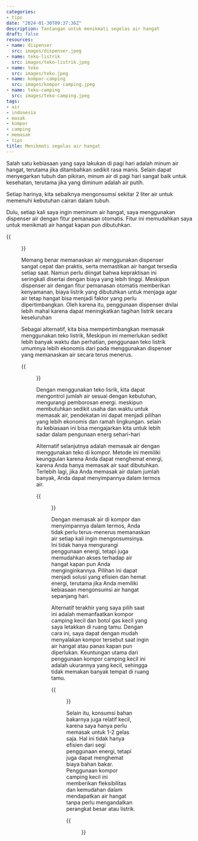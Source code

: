 ```yaml
---
categories:
- tips
date: "2024-01-30T09:37:36Z"
description: Tantangan untuk menikmati segelas air hangat
draft: false
resources:
- name: dispenser
  src: images/dispenser.jpeg
- name: teko-listrik
  src: images/teko-listrik.jpeg
- name: teko
  src: images/teko.jpeg
- name: kompor-camping
  src: images/kompor-camping.jpeg
- name: teko-camping
  src: images/teko-camping.jpeg
tags:
- air
- indonesia
- masak
- kompor
- camping
- memasak
- tips
title: Menikmati segelas air hangat
---
```


Salah satu kebiasaan yang saya lakukan di pagi hari adalah minum air hangat, terutama jika ditambahkan sedikit rasa manis. Selain dapat menyegarkan tubuh dan pikiran, minum air di pagi hari sangat baik untuk kesehatan, terutama jika yang diminum adalah air putih.

Setiap harinya, kita sebaiknya mengonsumsi sekitar 2 liter air untuk memenuhi kebutuhan cairan dalam tubuh.

Dulu, setiap kali saya ingin meminum air hangat, saya menggunakan dispenser air dengan fitur pemanasan otomatis. Fitur ini memudahkan saya untuk menikmati air hangat kapan pun dibutuhkan.

{{<figure src="images/dispenser.jpeg">}}

Memang benar memanaskan air menggunakan dispenser sangat cepat dan praktis, serta memastikan air hangat tersedia setiap saat. Namun perlu diingat bahwa kepraktisan ini seringkali disertai dengan biaya yang lebih tinggi. Meskipun dispenser air dengan fitur pemanasan otomatis memberikan kenyamanan, biaya listrik yang dibutuhkan untuk menjaga agar air tetap hangat bisa menjadi faktor yang perlu dipertimbangkan. Oleh karena itu, penggunaan dispenser dnilai lebih mahal karena dapat meningkatkan tagihan listrik secara keseluruhan

Sebagai alternatif, kita bisa mempertimbangkan memasak menggunakan teko listrik, Meskipun ini memerlukan sedikit lebih banyak waktu dan perhatian, penggunaan teko listrik umumnya lebih ekonomis dari pada menggunakan dispenser yang memanaskan air secara terus menerus.

{{<figure src="images/teko-listrik.jpeg">}}

Dengan menggunakan teko lisrik, kita dapat mengontrol jumlah air sesuai dengan kebutuhan, mengurangi pemborosan energi. meskipun membutuhkan sedikit usaha dan waktu untuk memasak air, pendekatan ini dapat menjadi pilihan yang lebih ekonomis dan ramah lingkungan. selain itu kebiasaan ini bisa mengajarkan kita untuk lebih sadar dalam pengunaan energ sehari-hari

Alternatif selanjutnya adalah memasak air dengan menggunakan teko di kompor. Metode ini memiliki keunggulan karena Anda dapat menghemat energi, karena Anda hanya memasak air saat dibutuhkan. Terlebih lagi, jika Anda memasak air dalam jumlah banyak, Anda dapat menyimpannya dalam termos air.

{{<figure src="images/teko.jpeg">}}

Dengan memasak air di kompor dan menyimpannya dalam termos, Anda tidak perlu terus-menerus memanaskan air setiap kali ingin mengonsumsinya. Ini tidak hanya mengurangi penggunaan energi, tetapi juga memudahkan akses terhadap air hangat kapan pun Anda menginginkannya. Pilihan ini dapat menjadi solusi yang efisien dan hemat energi, terutama jika Anda memiliki kebiasaan mengonsumsi air hangat sepanjang hari.

Alternatif terakhir yang saya pilih saat ini adalah memanfaatkan kompor camping kecil dan botol gas kecil yang saya letakkan di ruang tamu. Dengan cara ini, saya dapat dengan mudah menyalakan kompor tersebut saat ingin air hangat atau panas kapan pun diperlukan. Keuntungan utama dari penggunaan kompor camping kecil ini adalah ukurannya yang kecil, sehingga tidak memakan banyak tempat di ruang tamu.

{{<figure src="images/teko-camping.jpeg">}}

Selain itu, konsumsi bahan bakarnya juga relatif kecil, karena saya hanya perlu memasak untuk 1-2 gelas saja. Hal ini tidak hanya efisien dari segi penggunaan energi, tetapi juga dapat menghemat biaya bahan bakar. Penggunaan kompor camping kecil ini memberikan fleksibilitas dan kemudahan dalam mendapatkan air hangat tanpa perlu mengandalkan perangkat besar atau listrik.

{{<figure src="images/kompor-camping.jpeg">}}
